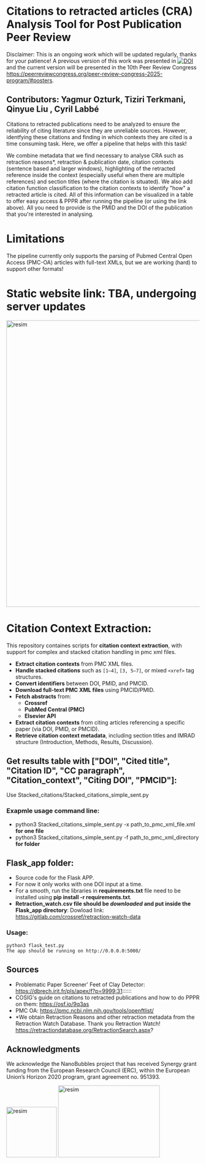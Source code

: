 # Citations to retracted articles (CRA) Analysis Tool for Post Publication Peer Review

Disclaimer: This is an ongoing work which will be updated regularly, thanks for your patience! 
A previous version of this work was presented in [![DOI](https://zenodo.org/badge/DOI/10.5281/zenodo.14142701.svg)](https://doi.org/10.5281/zenodo.14142701) and the current version will be presented in the 10th Peer Review Congress https://peerreviewcongress.org/peer-review-congress-2025-program/#posters. 

## Contributors: Yagmur Ozturk, Tiziri Terkmani, Qinyue Liu , Cyril Labbé

Citations to retracted publications need to be analyzed to ensure the reliability of citing literature since they are unreliable sources. However, identfying these citations and finding in which contexts they are cited is a time consuming task. Here, we offer a pipeline that helps with this task! 

We combine metadata that we find necessary to analyse CRA such as retraction reasons*, retraction & publication date, citation contexts (sentence based and larger windows), highlighting of the retracted reference inside the context (especially useful when there are multiple references) and section titles (where the citation is situated). 
We also add citation function classification to the citation contexts to identify "how" a retracted article is cited. 
All of this information can be visualized in a table to offer easy access & PPPR after running the pipeline (or using the link above). All you need to provide is the PMID and the DOI of the publication that you're interested in analysing. 

# Limitations
The pipeline currently only supports the parsing of Pubmed Central Open Access (PMC-OA) articles with full-text XMLs, but we are working (hard) to support other formats!

# Static website link: TBA, undergoing server updates
<img width="1671" height="748" alt="resim" src="https://github.com/user-attachments/assets/2588de52-0af6-4eef-a9a4-640e2591aa41" />


# Citation Context Extraction:  

This repository containes scripts for **citation context extraction**, with support for complex and stacked citation handling in pmc xml files.

-  **Extract citation contexts** from PMC XML files.
-  **Handle stacked citations** such as `[1–4]`, `[3, 5–7]`, or mixed `<xref>` tag structures.
-  **Convert identifiers** between DOI, PMID, and PMCID.
-  **Download full-text PMC XML files** using PMCID/PMID.
-  **Fetch abstracts** from:
    - **Crossref**
    - **PubMed Central (PMC)**
    - **Elsevier API**
- **Extract citation contexts** from citing articles referencing a specific paper (via DOI, PMID, or PMCID).
- **Retrieve citation context metadata**, including section titles and IMRAD structure (Introduction, Methods, Results, Discussion).


## Get results table with ["DOI", "Cited title", "Citation ID", "CC paragraph", "Citation_context", "Citing DOI", "PMCID"]:

  Use Stacked_citations/Stacked_citations_simple_sent.py

### Exapmle usage command line:

- python3 Stacked_citations_simple_sent.py -x path_to_pmc_xml_file.xml      **for one file**
- python3 Stacked_citations_simple_sent.py -f path_to_pmc_xml_directory     **for folder**


## Flask_app folder:
  * Source code for the Flask APP.
  * For now it only works with one DOI input at a time.
  * For a smooth, run the libraries in **requirements.txt** file need to be installed using **pip install -r requirements.txt**.
  * **Retraction_watch.csv file should be _downloaded_ and put inside the Flask_app directory**: Dowload link: https://gitlab.com/crossref/retraction-watch-data

### Usage:
    python3 flask_test.py 
    The app should be running on http://0.0.0.0:5000/

## Sources
- Problematic Paper Screener' Feet of Clay Detector: https://dbrech.irit.fr/pls/apex/f?p=9999:31::::::
- COSIG's guide on citations to retracted publications and how to do PPPR on them: https://osf.io/9q3as
- PMC OA: https://pmc.ncbi.nlm.nih.gov/tools/openftlist/
- *We obtain Retraction Reasons and other retraction metadata from the Retraction Watch Database. Thank you Retraction Watch! https://retractiondatabase.org/RetractionSearch.aspx?

## Acknowledgments 
We acknowledge the NanoBubbles project that has received Synergy grant funding from the European Research Council (ERC), within the European Union’s Horizon 2020 program, grant agreement no. 951393. 


<img width="131" height="132" alt="resim" src="https://github.com/user-attachments/assets/9200c047-183d-457d-a4b8-0260005f6d5b" />
<img width="265" height="188" alt="resim" src="https://github.com/user-attachments/assets/ee5c8f12-3c5c-4bbe-b957-d454dd304a84" />

